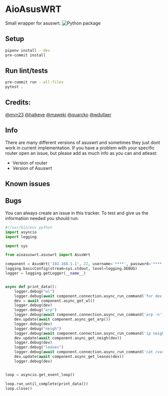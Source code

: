 # AioAsusWRT

Small wrapper for asuswrt. ![Python package](https://github.com/kennedyshead/aioasuswrt/workflows/Python%20package/badge.svg)

## Setup

```bash
pipenv install --dev
pre-commit install
```

## Run lint/tests

```bash
pre-commit run --all-files
pytest .
```

## Credits:
[@mvn23](https://github.com/mvn23)
[@halkeye](https://github.com/halkeye)
[@maweki](https://github.com/maweki)
[@quarcko](https://github.com/quarcko)
[@wdullaer](https://github.com/wdullaer)

## Info
There are many different versions of asuswrt and sometimes they just dont work in current implementation.
If you have a problem with your specific router open an issue, but please add as much info as you can and atleast:

* Version of router
* Version of Asuswrt

## Known issues

## Bugs
You can always create an issue in this tracker.
To test and give us the information needed you should run:
```python
#!/usr/bin/env python
import asyncio
import logging

import sys

from aioasuswrt.asuswrt import AsusWrt

component = AsusWrt('192.168.1.1', 22, username='****', password='****')
logging.basicConfig(stream=sys.stdout, level=logging.DEBUG)
logger = logging.getLogger(__name__)


async def print_data():
    logger.debug("wl")
    logger.debug(await component.connection.async_run_command('for dev in `nvram get wl_ifnames`; do wl -i $dev assoclist; done'))
    dev = await component.async_get_wl()
    logger.debug(dev)
    logger.debug("arp")
    logger.debug(await component.connection.async_run_command('arp -n'))
    dev.update(await component.async_get_arp())
    logger.debug(dev)
    logger.debug("neigh")
    logger.debug(await component.connection.async_run_command('ip neigh'))
    dev.update(await component.async_get_neigh(dev))
    logger.debug(dev)
    logger.debug("leases")
    logger.debug(await component.connection.async_run_command('cat /var/lib/misc/dnsmasq.leases'))
    dev.update(await component.async_get_leases(dev))
    logger.debug(dev)


loop = asyncio.get_event_loop()

loop.run_until_complete(print_data())
loop.close()
```
